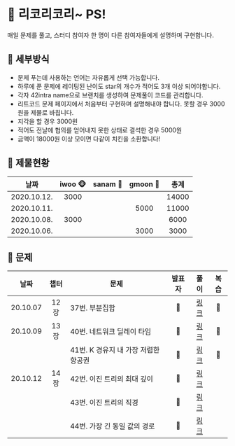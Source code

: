 # 🍉 리코리코리~ PS!

매일 문제를 풀고, 스터디 참여자 한 명이 다른 참여자들에게 설명하며 구현합니다. 


## 🍉 세부방식

- 문제 푸는데 사용하는 언어는 자유롭게 선택 가능합니다.
- 하루에 푼 문제에 레이팅된 난이도 star의 개수가 적어도 3개 이상 되어야합니다.
- 각자 42intra name으로 브랜치를 생성하여 문제풀이 코드를 관리합니다.
- 리트코드 문제 페이지에서 처음부터 구현하며 설명해내야 합니다. 못할 경우 3000원을 제물로 바칩니다.
- 지각을 할 경우 3000원
- 적어도 전날에 협의를 얻어내지 못한 상태로 결석한 경우 5000원
- 금액이 18000원 이상 모이면 다같이 치킨을 소환합니다!


## 🍉 제물현황

| 날짜 | iwoo 🐵 | sanam :ghost: | gmoon 🌙 | 총계 |
| :----: | :----: | :-----: | :-----: | :-----: |
| 2020.10.12.| 3000     |       |       |  14000   |
| 2020.10.11.|      |       |   5000    |  11000   |
| 2020.10.08.|  3000    |       |       |  6000   |
| 2020.10.06.|      |       | 3000      |  3000   |


## 🍉 문제

|   날짜   | 챕터 |      문제      | 발표자  | 풀이 |       복습        |
| :------: | :--: | ------------ | :-----: | :--: | :---------------: |
| 20.10.07 | 12장 | 37번. 부분집합 | :ghost: | [링크](https://github.com/leecoleecolee/ProblemSolving/blob/sanam/Problem/DFS_BFS/78.py) | :ghost: |
| 20.10.09 | 13장 | 40번. 네트워크 딜레이 타임 | :ghost: | [링크](https://github.com/leecoleecolee/ProblemSolving/blob/gmoon/python_algorithm_interview/13_shortest_way/40_743.py) | :ghost: |
|          |      | 41번. K 경유지 내 가장 저렴한 항공권 | :ghost: | [링크](https://github.com/leecoleecolee/ProblemSolving/blob/gmoon/python_algorithm_interview/13_shortest_way/41_787.py)     | :ghost: |
| 20.10.12 |  14장 | 42번. 이진 트리의 최대 깊이 | :ghost: | [링크](https://github.com/leecoleecolee/ProblemSolving/blob/sanam/Problem/Tree/104.py)     |  |
|          |      | 43번. 이진 트리의 직경 | :ghost: | [링크](https://github.com/leecoleecolee/ProblemSolving/blob/sanam/Problem/Tree/543.py)     |  |
|          |      | 44번. 가장 긴 동일 값의 경로 | :ghost: | [링크](https://github.com/leecoleecolee/ProblemSolving/blob/sanam/Problem/Tree/687.py)     |  |


